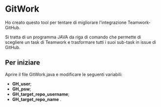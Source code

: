 # GitWork
Ho creato questo tool per tentare di migliorare l'integrazione Teamwork-GitHub. 

Si tratta di un programma JAVA da riga di comando che permette di scegliere un task di Teamwork e trasformare tutti i suoi sub-task in issue di GitHub.

## Per iniziare
Aprire il file GitWork.java e modificare le seguenti variabili: 
- **GH_user**;
- **GH_psw**;
- **GH_target_repo_username**; 
- **GH_target_repo_name** .


